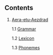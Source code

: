 ## Contents

1. [Aera-etu-Aezdrad](Aera-etu-Aezdrad/README.md)

    1.1 [Grammar](/games/Ebad/languages/Aera-etu-Aezdrad/Grammar.md)

    1.2 [Lexicon](/games/Ebad/languages/Aera-etu-Aezdrad/Lexicon.md)

    1.3 [Phonemes](/games/Ebad/languages/Aera-etu-Aezdrad/Phonemes.md)
